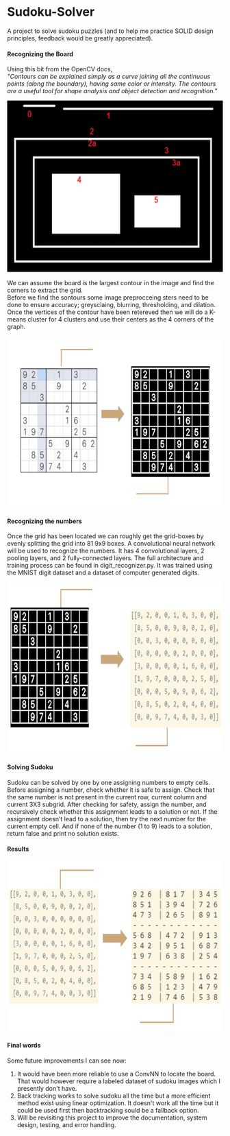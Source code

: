 # Sudoku-Solver
A project to solve sudoku puzzles (and to help me practice SOLID design principles, feedback would be greatly appreciated).

#### Recognizing the Board
Using this bit from the OpenCV docs,  
*"Contours can be explained simply as a curve joining all the continuous points (along the boundary), having same color or intensity. The contours are a useful tool for shape analysis and object detection and recognition."*  

<p align="center">
<img src="Assets/contours.png" width="600" height="400" class="center"></img>  
</p>

We can assume the board is the largest contour in the image and find the corners to extract the grid.  
Before we find the sontours some image preprocceing sters need to be done to ensure accuracy; greysclaing, blurring, thresholding, and dilation.  
Once the vertices of the contour have been retereved then we will do a K-means cluster for 4 clusters and use their centers as the 4 corners of the graph.  

<p align="center">
<img src="Assets/preprocess.png" width="600" height="400"></img> 
</p>

#### Recognizing the numbers
Once the grid has been located we can roughly get the grid-boxes by evenly splitting the grid into 81 9x9 boxes. A convolutional neural network will be used to recognize the numbers. It has 4 convolutional layers, 2 pooling layers, and 2 fully-connected layers. The full architecture and training process can be found in digit_recognizer.py. It was trained using the MNIST digit dataset and a dataset of computer generated digits.  

<p align="center">
<img src="Assets/recognize.png" width="600" height="400"></img> 
</p>

#### Solving Sudoku
Sudoku can be solved by one by one assigning numbers to empty cells. Before assigning a number, check whether it is safe to assign. Check that the same number is not present in the current row, current column and current 3X3 subgrid. After checking for safety, assign the number, and recursively check whether this assignment leads to a solution or not. If the assignment doesn’t lead to a solution, then try the next number for the current empty cell. And if none of the number (1 to 9) leads to a solution, return false and print no solution exists.
#### Results  

<p align="center">
<img src="Assets/results.PNG" width=width="600" height="400"></img> 
</p>

#### Final words
Some future improvements I can see now:
1. It would have been more reliable to use a ConvNN to locate the board. That would however require a labeled dataset of sudoku images which I presently don't have.
2. Back tracking works to solve sudoku all the time but a more efficient method exist using linear optimization. It doesn't work all the time but it could be used first then backtracking sould be a fallback option.
3. Will be revisiting this project to improve the documentation, system design, testing, and error handling.

